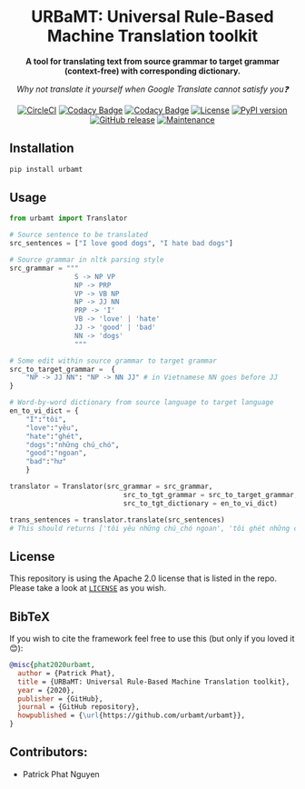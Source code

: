 <div align="center">

# URBaMT: Universal Rule-Based Machine Translation toolkit 
**A tool for translating text from source grammar to target grammar (context-free) with corresponding dictionary.**

*Why not translate it yourself when Google Translate cannot satisfy you❓*

[![CircleCI](https://circleci.com/gh/urbamt/urbamt/tree/master.svg?style=svg)](https://circleci.com/gh/urbamt/urbamt/tree/master)
[![Codacy Badge](https://app.codacy.com/project/badge/Grade/b4937f1f9fe0477b9fc557cbedf92b24)](https://www.codacy.com/gh/urbamt/urbamt?utm_source=github.com&amp;utm_medium=referral&amp;utm_content=urbamt/urbamt&amp;utm_campaign=Badge_Grade)
[![Codacy Badge](https://app.codacy.com/project/badge/Coverage/b4937f1f9fe0477b9fc557cbedf92b24)](https://www.codacy.com/gh/urbamt/urbamt?utm_source=github.com&utm_medium=referral&utm_content=urbamt/urbamt&utm_campaign=Badge_Coverage)
[![License](https://img.shields.io/badge/License-Apache%202.0-blue.svg)](https://github.com/urbamt/urbamt/blob/master/LICENSE)
[![PyPI version](https://badge.fury.io/py/urbamt.svg)](https://badge.fury.io/py/urbamt)
[![GitHub release](https://img.shields.io/github/release/urbamt/urbamt.svg)](https://GitHub.com/urbamt/urbamt/releases/)
[![Maintenance](https://img.shields.io/badge/Maintained%3F-yes-green.svg)](https://GitHub.com/urbamt/urbamt/graphs/commit-activity)

</div>

## Installation
```bash
pip install urbamt
```

## Usage
```python
from urbamt import Translator

# Source sentence to be translated
src_sentences = ["I love good dogs", "I hate bad dogs"]

# Source grammar in nltk parsing style
src_grammar = """
                S -> NP VP
                NP -> PRP
                VP -> VB NP
                NP -> JJ NN
                PRP -> 'I'
                VB -> 'love' | 'hate'
                JJ -> 'good' | 'bad'
                NN -> 'dogs'
                """

# Some edit within source grammar to target grammar
src_to_target_grammar =  {
    "NP -> JJ NN": "NP -> NN JJ" # in Vietnamese NN goes before JJ
}

# Word-by-word dictionary from source language to target language
en_to_vi_dict = {
    "I":"tôi",
    "love":"yêu",
    "hate":"ghét",
    "dogs":"những chú_chó",
    "good":"ngoan",
    "bad":"hư"
    }

translator = Translator(src_grammar = src_grammar,
                            src_to_tgt_grammar = src_to_target_grammar,
                            src_to_tgt_dictionary = en_to_vi_dict)

trans_sentences = translator.translate(src_sentences) 
# This should returns ['tôi yêu những chú_chó ngoan', 'tôi ghét những chú_chó hư']
```

## License
This repository is using the Apache 2.0 license that is listed in the repo. Please take a look at [`LICENSE`](https://github.com/urbamt/urbamt/blob/master/LICENSE) as you wish.

## BibTeX
If you wish to cite the framework feel free to use this (but only if you loved it 😊):
```bibtex
@misc{phat2020urbamt,
  author = {Patrick Phat},
  title = {URBaMT: Universal Rule-Based Machine Translation toolkit},
  year = {2020},
  publisher = {GitHub},
  journal = {GitHub repository},
  howpublished = {\url{https://github.com/urbamt/urbamt}},
}
```

## Contributors:
- Patrick Phat Nguyen
